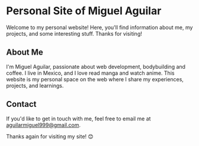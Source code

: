 # Personal Site of Miguel Aguilar

Welcome to my personal website! Here, you'll find information about me, my projects, and some interesting stuff. Thanks for visiting!

## About Me

I'm Miguel Aguilar, passionate about web development, bodybuilding and coffee. I live in Mexico, and I love read manga and watch anime. This website is my personal space on the web where I share my experiences, projects, and learnings.

## Contact

If you'd like to get in touch with me, feel free to email me at aguilarmiguel999@gmail.com.

Thanks again for visiting my site! 😊
